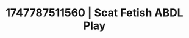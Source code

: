---
categories:
- Mutual desire
- Flushed cheeks
- Lesbian
- Lingerie worship
- Hair pulling
image: /assets/images/1747787511560.jpg
layout: post
seo:
  description: Featured content with artistic Scat Fetish, ABDL Play. HD images available.
  keywords: Scat Fetish, ABDL Play
  og_image: /assets/images/1747787511560.jpg
  schema_type: VisualArtwork
tags:
- ABDL Play
- '#1747787511560'
- Scat Fetish
title: 1747787511560 | Scat Fetish ABDL Play
---